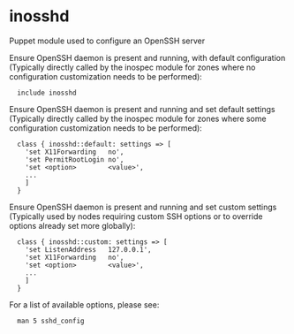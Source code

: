 inosshd
=======

Puppet module used to configure an OpenSSH server

Ensure OpenSSH daemon is present and running, with default configuration
(Typically directly called by the inospec module for zones where no configuration customization needs to be performed):

```
  include inosshd
```

Ensure OpenSSH daemon is present and running and set default settings
(Typically directly called by the inospec module for zones where some configuration customization needs to be performed):

```
  class { inosshd::default: settings => [
    'set X11Forwarding   no',
    'set PermitRootLogin no',
    'set <option>        <value>',
    ...
    ]
  }
```

Ensure OpenSSH daemon is present and running and set custom settings
(Typically used by nodes requiring custom SSH options or to override options already set more globally):

```
  class { inosshd::custom: settings => [
    'set ListenAddress   127.0.0.1',
    'set X11Forwarding   no',
    'set <option>        <value>',
    ...
    ]
  }
```

For a list of available options, please see:

```
  man 5 sshd_config
```

